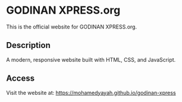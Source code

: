 # GODINAN XPRESS.org

This is the official website for GODINAN XPRESS.org.

## Description
A modern, responsive website built with HTML, CSS, and JavaScript.

## Access
Visit the website at: https://mohamedyayah.github.io/godinan-xpress
